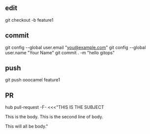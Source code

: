 ## edit
git checkout -b feature1

## commit
git config --global user.email "you@example.com"
git config --global user.name "Your Name"
git commit . -m "hello gitops"

## push

git push ooocamel feature1

## PR

hub pull-request -F- <<<"THIS IS THE SUBJECT

This is the body.
This is the second line of body.

This will all be body."